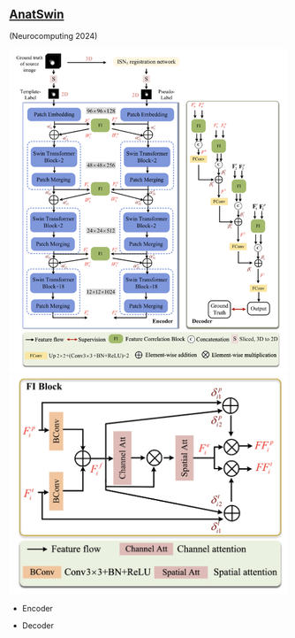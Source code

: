 ## [AnatSwin](https://www.sciencedirect.com/science/article/pii/S0925231224001504)

(Neurocomputing 2024)

![anatswin_arch](../asset/anatswin_arch.png)
![fi_block](../asset/fi_block.png)

- Encoder


- Decoder